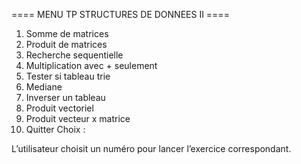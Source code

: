 ==== MENU TP STRUCTURES DE DONNEES II ====
1. Somme de matrices
2. Produit de matrices
3. Recherche sequentielle
4. Multiplication avec + seulement
5. Tester si tableau trie
6. Mediane
7. Inverser un tableau
8. Produit vectoriel
9. Produit vecteur x matrice
0. Quitter
Choix :


L’utilisateur choisit un numéro pour lancer l’exercice correspondant.